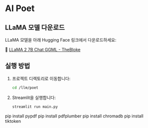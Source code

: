 # AI Poet

## LLaMA 모델 다운로드
LLaMA 모델을 아래 Hugging Face 링크에서 다운로드하세요:

🔗 [LLaMA 2 7B Chat GGML - TheBloke](https://huggingface.co/TheBloke/Llama-2-7B-Chat-GGML)

## 실행 방법
1. 프로젝트 디렉토리로 이동합니다:
   ```sh
   cd /llm/poet
   ```

2. Streamlit을 실행합니다:
   ```sh
   streamlit run main.py
   ```

pip install pypdf
pip install pdfplumber
pip install chromadb
pip install tiktoken
